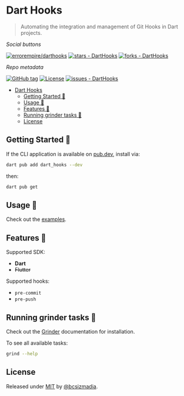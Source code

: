 # Dart Hooks

>Automating the integration and management of Git Hooks in Dart projects.

_Social buttons_

[![errorempire/darthooks](https://img.shields.io/static/v1?label=errorempire&message=DartHooks&color=yellow&logo=github)](https://github.com/errorempire/DartHooks "Go to GitHub repo")
[![stars - DartHooks](https://img.shields.io/github/stars/errorempire/DartHooks?style=social)](https://github.com/errorempire/DartHooks)
[![forks - DartHooks](https://img.shields.io/github/forks/errorempire/DartHooks?style=social)](https://github.com/errorempire/DartHooks)

_Repo metadata_

[![GitHub tag](https://img.shields.io/github/tag/errorempire/DartHooks?include_prereleases=&sort=semver&color=yellow)](https://github.com/errorempire/DartHooks/releases/)
[![License](https://img.shields.io/badge/License-MIT-yellow)](#license)
[![issues - DartHooks](https://img.shields.io/github/issues/errorempire/DartHooks)](https://github.com/errorempire/DartHooks/issues)

- [Dart Hooks](#dart-hooks)
  - [Getting Started 🚀](#getting-started-)
  - [Usage 🔨](#usage-)
  - [Features 🎉](#features-)
  - [Running grinder tasks 🧪](#running-grinder-tasks-)
  - [License](#license)

## Getting Started 🚀

If the CLI application is available on [pub.dev](https://pub.dev), install via:

```sh
dart pub add dart_hooks --dev
```

then:

```sh
dart pub get
```

## Usage 🔨

Check out the [examples](https://github.com/errorempire/DartHooks/tree/main/example).

## Features 🎉
Supported SDK:
  - **Dart**
  - ~~Flutter~~

Supported hooks:
  - `pre-commit`
  - `pre-push`

## Running grinder tasks 🧪

Check out the [Grinder](https://pub.dev/packages/grinder) documentation for installation.

To see all available tasks:

```sh
grind --help
```

## License

Released under [MIT](/LICENSE) by [@bcsizmadia](https://github.com/bcsizmadia).